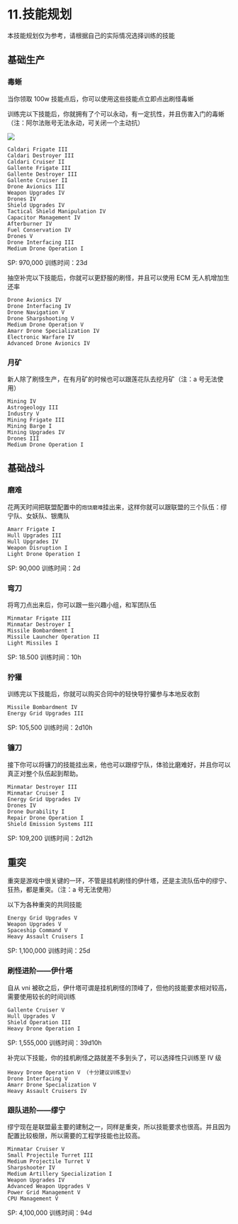 # 11.技能规划

本技能规划仅为参考，请根据自己的实际情况选择训练的技能

## 基础生产

### 毒蜥

当你领取 100w 技能点后，你可以使用这些技能点立即点出刷怪毒蜥

训练完以下技能后，你就拥有了个可以永动，有一定抗性，并且伤害入门的毒蜥（注：阿尔法账号无法永动，可关闭一个主动抗）

![](../.gitbook/assets/snipaste_2020-09-19_19-22-13.png)

```text
Caldari Frigate III
Caldari Destroyer III
Caldari Cruiser II
Gallente Frigate III
Gallente Destroyer III
Gallente Cruiser II
Drone Avionics III
Weapon Upgrades IV
Drones IV
Shield Upgrades IV
Tactical Shield Manipulation IV
Capacitor Management IV
Afterburner IV
Fuel Conservation IV
Drones V
Drone Interfacing III
Medium Drone Operation I
```

SP: 970,000 训练时间：23d

抽空补完以下技能后，你就可以更舒服的刷怪，并且可以使用 ECM 无人机增加生还率

```text
Drone Avionics IV
Drone Interfacing IV
Drone Navigation V
Drone Sharpshooting V
Medium Drone Operation V
Amarr Drone Specialization IV
Electronic Warfare IV
Advanced Drone Avionics IV
```

### 月矿

新人除了刷怪生产，在有月矿的时候也可以跟莲花队去挖月矿（注：a 号无法使用）

```text
Mining IV
Astrogeology III
Industry V
Mining Frigate III
Mining Barge I
Mining Upgrades IV
Drones III
Medium Drone Operation I
```

## 基础战斗

### 磨难

花两天时间把联盟配置中的`炮饶磨难`挂出来，这样你就可以跟联盟的三个队伍：缪宁队、女妖队、银鹰队

```text
Amarr Frigate I
Hull Upgrades III
Hull Upgrades IV
Weapon Disruption I
Light Drone Operation I
```

SP: 90,000 训练时间：2d

### 弯刀

将弯刀点出来后，你可以跟一些兴趣小组，和军团队伍

```text
Minmatar Frigate III
Minmatar Destroyer I
Missile Bombardment I
Missile Launcher Operation II
Light Missiles I
```

SP: 18.500 训练时间：10h

### 狞獾

训练完以下技能后，你就可以购买合同中的轻快导狞獾参与本地反收割

```text
Missile Bombardment IV
Energy Grid Upgrades III
```

SP: 105,500 训练时间：2d10h

### 镰刀

接下你可以将镰刀的技能挂出来，他也可以跟缪宁队，体验比磨难好，并且你可以真正对整个队伍起到帮助。

```text
Minmatar Destroyer III
Minmatar Cruiser I
Energy Grid Upgrades IV
Drones IV
Drone Durability I
Repair Drone Operation I
Shield Emission Systems III
```

SP: 109,200 训练时间：2d12h

## 重突

重突是游戏中很关键的一环，不管是挂机刷怪的伊什塔，还是主流队伍中的缪宁、狂热，都是重突。（注：a 号无法使用）

以下为各种重突的共同技能

```text
Energy Grid Upgrades V
Weapon Upgrades V
Spaceship Command V
Heavy Assault Cruisers I
```

SP: 1,100,000 训练时间：25d

### 刷怪进阶——伊什塔

自从 vni 被砍之后，伊什塔可谓是挂机刷怪的顶峰了，但他的技能要求相对较高，需要使用较长的时间训练

```text
Gallente Cruiser V
Hull Upgrades V
Shield Operation III
Heavy Drone Operation I
```

SP: 1,555,000 训练时间：39d10h

补完以下技能，你的挂机刷怪之路就差不多到头了，可以选择性只训练至 IV 级

```text
Heavy Drone Operation V （十分建议训练至v）
Drone Interfacing V
Amarr Drone Specialization V
Heavy Assault Cruisers IV
```

### 跟队进阶——缪宁

缪宁现在是联盟最主要的建制之一，同样是重突，所以技能要求也很高。并且因为配置比较极限，所以需要的工程学技能也比较高。

```text
Minmatar Cruiser V
Small Projectile Turret III
Medium Projectile Turret V
Sharpshooter IV
Medium Artillery Specialization I
Weapon Upgrades IV
Advanced Weapon Upgrades V
Power Grid Management V
CPU Management V
```

SP: 4,100,000 训练时间：94d

